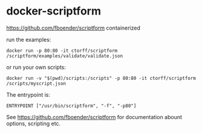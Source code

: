 # docker-scriptform
https://github.com/fboender/scriptform containerized

run the examples:

    docker run -p 80:80 -it ctorff/scriptform /scriptform/examples/validate/validate.json

or run your own scripts:

    docker run -v "$(pwd)/scripts:/scripts" -p 80:80 -it ctorff/scriptform /scripts/myscript.json

The entrypoint is:

    ENTRYPOINT ["/usr/bin/scriptform", "-f", "-p80"]

See https://github.com/fboender/scriptform for documentation abount options, scripting etc.
